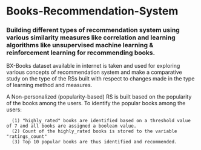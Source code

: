 # Books-Recommendation-System

### Building different types of recommendation system using various similarity measures like correlation and learning algorithms like unsupervised machine learning &amp; reinforcement learning for recommending books.

BX-Books dataset available in internet is taken and used for exploring various concepts of recommendation system and make a comparative study on the type of the RSs built with respect to changes made in the type of learning method and measures. 

A Non-personalized (popularity-based) RS is built based on the popularity of the books among the users. To identify the popular books among the users:

      (1) "highly_rated" books are identified based on a threshold value of 7 and all books are assigned a boolean value.
      (2) Count of the highly_rated books is stored to the variable "ratings_count"
      (3) Top 10 popular books are thus identified and recommended.
